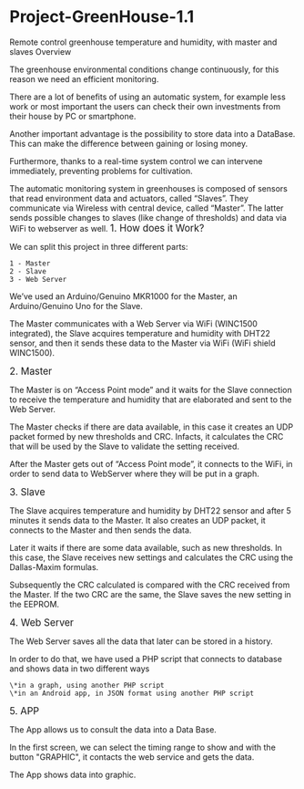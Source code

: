 # Project-GreenHouse-1.1
Remote control greenhouse temperature and humidity, with master and slaves
Overview

The greenhouse environmental conditions change continuously, for this reason we need an efficient monitoring.

There are a lot of benefits of using an automatic system, for example less work or most important the users can check their own investments from their house by PC or smartphone.

Another important advantage is the possibility to store data into a DataBase. This can make the difference between gaining or losing money.

Furthermore, thanks to a real-time system control we can intervene immediately, preventing problems for cultivation.

The automatic monitoring system in greenhouses is composed of sensors that read environment data and actuators, called “Slaves”. They communicate via Wireless with central device, called “Master”. The latter sends possible changes to slaves (like change of thresholds) and data via WiFi to webserver as well.
<big>1. How does it Work?</big>

We can split this project in three different parts:

    1 - Master
    2 - Slave
    3 - Web Server

We’ve used an Arduino/Genuino MKR1000 for the Master, an Arduino/Genuino Uno for the Slave.

The Master communicates with a Web Server via WiFi (WINC1500 integrated), the Slave acquires temperature and humidity with DHT22 sensor, and then it sends these data to the Master via WiFi (WiFi shield WINC1500).

<big>2. Master</big>

The Master is on “Access Point mode” and it waits for the Slave connection to receive the temperature and humidity that are elaborated and sent to the Web Server.

The Master checks if there are data available, in this case it creates an UDP packet formed by new thresholds and CRC. Infacts, it calculates the CRC that will be used by the Slave to validate the setting received.

After the Master gets out of “Access Point mode”, it connects to the WiFi, in order to send data to WebServer where they will be put in a graph.

<big>3. Slave</big>

The Slave acquires temperature and humidity by DHT22 sensor and after 5 minutes it sends data to the Master. It also creates an UDP packet, it connects to the Master and then sends the data.

Later it waits if there are some data available, such as new thresholds. In this case, the Slave receives new settings and calculates the CRC using the Dallas-Maxim formulas.

Subsequently the CRC calculated is compared with the CRC received from the Master. If the two CRC are the same, the Slave saves the new setting in the EEPROM.

<big>4. Web Server</big>

The Web Server saves all the data that later can be stored in a history.

In order to do that, we have used a PHP script that connects to database and shows data in two different ways

    \*in a graph, using another PHP script
    \*in an Android app, in JSON format using another PHP script

<big>5. APP</big>

The App allows us to consult the data into a Data Base.

In the first screen, we can select the timing range to show and with the button "GRAPHIC", it contacts the web service and gets the data.

The App shows data into graphic.


